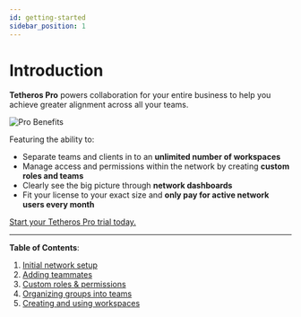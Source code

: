 ```yaml
---
id: getting-started
sidebar_position: 1
---  
```

  
# Introduction  
  
**Tetheros Pro** powers collaboration for your entire business to help you achieve greater alignment across all your teams.  
  
![Pro Benefits](https://storage.googleapis.com/tetheros-public/marian/pro-getting-started-network.jpg)  
   
Featuring the ability to:  
- Separate teams and clients in to an **unlimited number of workspaces**  
- Manage access and permissions within the network by creating **custom roles and teams**  
- Clearly see the big picture through **network dashboards**  
- Fit your license to your exact size and **only pay for active network users every month**  
  
[Start your Tetheros Pro trial today.](https://tetheros.com/settings?v=pro)  
  
---  
**Table of Contents**:  
  
1. [Initial network setup](./network-setup)  
1. [Adding teammates](./adding-teammates)  
1. [Custom roles & permissions](./custom-roles)  
1. [Organizing groups into teams](./teams)  
1. [Creating and using workspaces](./workspaces) 
